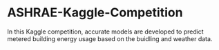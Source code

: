 # ASHRAE-Kaggle-Competition

In this Kaggle competition, accurate models are developed to predict metered building energy usage based on the buidling and weather data.
